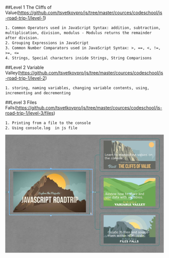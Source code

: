##Level 1 The Cliffs of Value(https://github.com/tsvetkovpro/js/tree/master/cources/codeschool/js-road-trip-1/level-1)
```
1. Common Operators used in JavaScript Syntax: addition, subtraction, multiplication, division, modulus - Modulus returns the remainder after division.
2. Grouping Expressions in JavaScript
3. Common Number Comparators used in JavaScript Syntax: >, ==, <, !=, >=, <=
4. Strings, Special characters inside Strings, String Comparisons

```

##Level 2 Variable Valley(https://github.com/tsvetkovpro/js/tree/master/cources/codeschool/js-road-trip-1/level-2)
```
1. storing, naming variables, changing variable contents, using, incrementing and decrementing
```

##Level 3 Files Falls(https://github.com/tsvetkovpro/js/tree/master/cources/codeschool/js-road-trip-1/level-3/files)
```
1. Printing from a file to the console
2. Using console.log  in js file
```


![alt text](./jsrt1.jpg "Level 1")
